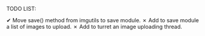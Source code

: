TODO LIST:

✔ Move save() method from imgutils to save module.
✗ Add to save module a list of images to upload.
✗ Add to turret an image uploading thread.
